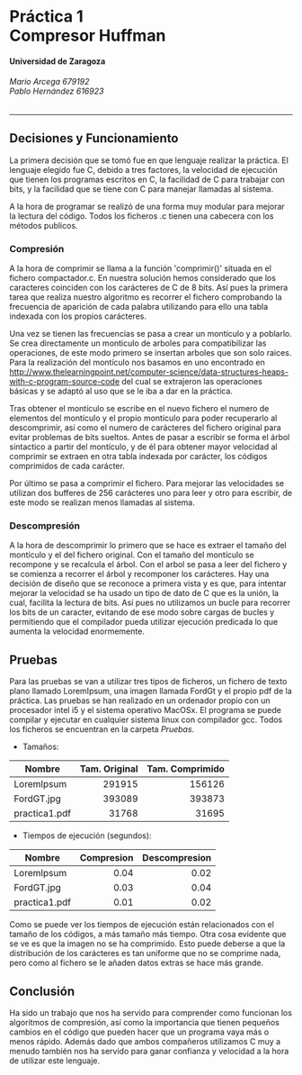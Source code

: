 # Práctica 1 <br> Compresor Huffman

#### **Universidad de Zaragoza**
###### Mario Arcega 679192 <br> Pablo Hernández 616923

 * * *

## Decisiones y Funcionamiento

La primera decisión que se tomó fue en que lenguaje realizar la práctica. El
lenguaje elegido fue C, debido a tres factores, la velocidad de  ejecución
que tienen los programas escritos en C, la facilidad de C para trabajar con
bits, y la facilidad que se tiene con C para manejar llamadas al sistema.  

A la hora de programar se realizó de una forma muy modular para mejorar
la lectura del código. Todos los ficheros .c tienen una cabecera con los
métodos publicos.

### Compresión

A la hora de comprimir se llama a la función 'comprimir()' situada en el fichero
compactador.c. En nuestra solución hemos considerado que los caracteres
coinciden con los carácteres de C de 8 bits. Así pues la primera tarea que
realiza nuestro algoritmo es recorrer el fichero comprobando la frecuencia de
aparición de cada palabra utilizando para ello una tabla indexada con los
propios carácteres.  

Una vez se tienen las frecuencias se pasa a crear un montículo y a poblarlo. Se
crea directamente un monticulo de arboles para compatibilizar las operaciones,
de este modo primero se insertan arboles que son solo raices. Para la
realización del montículo nos basamos en uno encontrado en
<http://www.thelearningpoint.net/computer-science/data-structures-heaps-with-c-program-source-code>
del cual se extrajeron las operaciones básicas y se adaptó al uso que se le iba
a dar en la práctica.  

Tras obtener el montículo se escribe en el nuevo fichero el numero de elementos
del montículo y el propio montículo para poder recuperarlo al descomprimir, así
como el numero de carácteres del fichero original para evitar problemas de bits
sueltos. Antes de pasar a escribir se forma el árbol sintactico a partir del
montículo, y de él para obtener mayor velocidad al comprimir se extraen en otra
tabla indexada por carácter, los códigos comprimidos de cada carácter.  

Por último se pasa a comprimir el fichero. Para mejorar las velocidades se
utilizan dos bufferes de 256 carácteres uno para leer y otro para escribir, de
este modo se realizan menos llamadas al sistema.

### Descompresión

A la hora de descomprimir lo primero que se hace es extraer el tamaño del
montículo y el del fichero original. Con el tamaño del montículo se recompone
y se recalcula el árbol. Con el arbol se pasa a leer del fichero y se comienza
a recorrer el árbol y recomponer los carácteres. Hay una decisión de diseño que
se reconoce a primera vista y es que, para intentar mejorar la velocidad se ha
usado un tipo de dato de C que es la unión, la cual, facilita la lectura de
bits. Así pues no utilizamos un bucle para recorrer los bits de un caracter,
evitando de ese modo sobre cargas de bucles y permitiendo que el compilador
pueda utilizar ejecución predicada lo que aumenta la velocidad enormemente.

## Pruebas

Para las pruebas se van a utilizar tres tipos de ficheros, un fichero de texto
plano llamado LoremIpsum, una imagen llamada FordGt y el propio pdf de la
práctica. Las pruebas se han realizado en un ordenador propio con un procesador
intel i5 y el sistema operativo MacOSx. El programa se puede compilar y ejecutar
en cualquier sistema linux con compilador gcc. Todos los ficheros se encuentran
en la carpeta *Pruebas*.

- Tamaños:

|     Nombre     | Tam. Original | Tam. Comprimido |
|----------------|--------------:|----------------:|
| LoremIpsum     |     291915    |     156126      |
| FordGT.jpg     |     393089    |     393873      |
| practica1.pdf  |      31768    |      31695      |

- Tiempos de ejecución (segundos):

|     Nombre     | Compresion | Descompresion |
|----------------|-----------:|--------------:|
| LoremIpsum     |    0.04    |      0.02     |
| FordGT.jpg     |    0.03    |      0.04     |
| practica1.pdf  |    0.01    |      0.02     |

Como se puede ver los tiempos de ejecución están relacionados con el tamaño de
los códigos, a más tamaño más tiempo. Otra cosa evidente que se ve es que la
imagen no se ha comprimido. Esto puede deberse a que la distribución de los
carácteres es tan uniforme que no se comprime nada, pero como al fichero se le
añaden datos extras se hace más grande.

## Conclusión

Ha sido un trabajo que nos ha servido para comprender como funcionan los
algoritmos de compresión, así como la importancia que tienen pequeños cambios
en el código que pueden hacer que un programa vaya más o menos rápido. Además
dado que ambos compañeros utilizamos C muy a menudo también nos ha servido para
ganar confianza y velocidad a la hora de utilizar este lenguaje.
